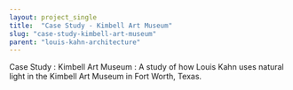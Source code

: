 ```yaml
---
layout: project_single
title:  "Case Study - Kimbell Art Museum"
slug: "case-study-kimbell-art-museum"
parent: "louis-kahn-architecture"
---
```

Case Study : Kimbell Art Museum : A study of how Louis Kahn uses natural light in the Kimbell Art Museum in Fort Worth, Texas.